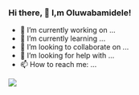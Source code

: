 ### Hi there, 👋 I,m Oluwabamidele!





- 🔭 I’m currently working on ...
- 🌱 I’m currently learning ...
- 👯 I’m looking to collaborate on ...
- 🤔 I’m looking for help with ...
- 📫 How to reach me: ...


<img src = "https://github-readme-stats.vercel.app/api?username=oayanda&show_icons=true&theme=cobalt2">
